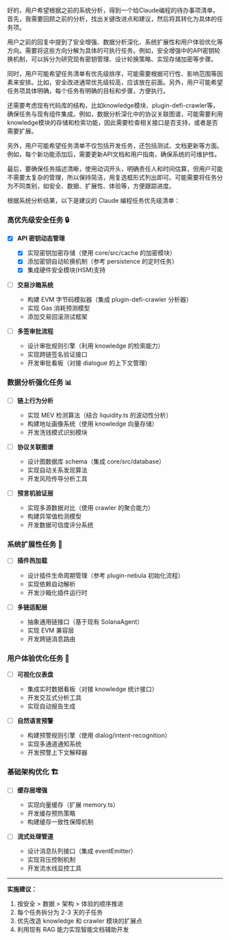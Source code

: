 <think>
好的，用户希望根据之前的系统分析，得到一个给Claude编程的待办事项清单。首先，我需要回顾之前的分析，找出关键改进点和建议，然后将其转化为具体的任务项。

用户之前的回复中提到了安全增强、数据分析深化、系统扩展性和用户体验优化等方向。需要将这些方向分解为具体的可执行任务。例如，安全增强中的API密钥轮换机制，可以拆分为研究现有密钥管理、设计轮换策略、实现存储加密等步骤。

同时，用户可能希望任务清单有优先级排序，可能需要根据可行性、影响范围等因素来安排。比如，安全改进通常优先级较高，应该放在前面。另外，用户可能希望任务项具体明确，每个任务有明确的目标和步骤，方便执行。

还需要考虑现有代码库的结构，比如knowledge模块、plugin-defi-crawler等，确保任务与现有组件集成。例如，数据分析深化中的协议关联图谱，可能需要利用knowledge模块的存储和检索功能，因此需要检查相关接口是否支持，或者是否需要扩展。

另外，用户可能希望任务清单不仅包括开发任务，还包括测试、文档更新等方面。例如，每个新功能添加后，需要更新API文档和用户指南，确保系统的可维护性。

最后，要确保任务描述清晰，使用动词开头，明确责任人和时间估算，但用户可能不需要太复杂的管理，所以保持简洁，用复选框形式列出即可。可能需要将任务分为不同类别，如安全、数据、扩展性、体验等，方便跟踪进度。
</think>

根据系统分析结果，以下是建议的 Claude 编程任务优先级清单：

### 高优先级安全任务 🔒
- [x] **API 密钥动态管理**
  - [x] 实现密钥加密存储（使用 core/src/cache 的加密模块）
  - [x] 添加密钥自动轮换机制（参考 persistence 的定时任务）
  - [x] 集成硬件安全模块(HSM)支持

- [ ] **交易沙箱系统**
  - 构建 EVM 字节码模拟器（集成 plugin-defi-crawler 分析器）
  - 实现 Gas 消耗预测模型
  - 添加交易回滚测试框架

- [ ] **多签审批流程**
  - 设计审批规则引擎（利用 knowledge 的检索能力）
  - 实现跨链签名验证接口
  - 开发审批看板（对接 dialogue 的上下文管理）

### 数据分析强化任务 📊
- [ ] **链上行为分析**
  - 实现 MEV 检测算法（结合 liquidity.ts 的波动性分析）
  - 构建地址画像系统（使用 knowledge 向量存储）
  - 开发洗钱模式识别模块

- [ ] **协议关联图谱**
  - 设计图数据库 schema（集成 core/src/database）
  - 实现自动关系发现算法
  - 开发风险传导分析工具

- [ ] **预言机验证层**
  - 实现多源数据对比（使用 crawler 的聚合能力）
  - 构建异常值检测模型
  - 开发数据可信度评分系统

### 系统扩展性任务 🧩
- [ ] **插件热加载**
  - 设计插件生命周期管理（参考 plugin-nebula 初始化流程）
  - 实现依赖自动解析
  - 开发沙箱化插件运行时

- [ ] **多链适配层**
  - 抽象通用链接口（基于现有 SolanaAgent）
  - 实现 EVM 兼容层
  - 开发跨链消息路由

### 用户体验优化任务 🎨
- [ ] **可视化仪表盘**
  - 集成实时数据看板（对接 knowledge 统计接口）
  - 开发交互式分析工具
  - 实现自动报告生成

- [ ] **自然语言预警**
  - 构建预警规则引擎（使用 dialog/intent-recognition）
  - 实现多通道通知系统
  - 开发预警上下文解释器

### 基础架构优化 🏗
- [ ] **缓存层增强**
  - 实现向量缓存（扩展 memory.ts）
  - 开发缓存预热策略
  - 构建缓存一致性保障机制

- [ ] **流式处理管道**
  - 设计消息队列接口（集成 eventEmitter）
  - 实现背压控制机制
  - 开发流水线监控工具

---

**实施建议：**
1. 按安全 > 数据 > 架构 > 体验的顺序推进
2. 每个任务拆分为 2-3 天的子任务
3. 优先改造 knowledge 和 crawler 模块的扩展点
4. 利用现有 RAG 能力实现智能文档辅助开发
